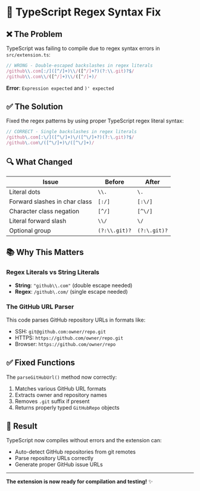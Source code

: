 # 🔧 TypeScript Regex Syntax Fix

## ❌ **The Problem**

TypeScript was failing to compile due to regex syntax errors in `src/extension.ts`:

```typescript
// WRONG - Double-escaped backslashes in regex literals
/github\\.com[:/]([^/]+)\\/([^/]+?)(?:\\.git)?$/
/github\\.com\\/([^/]+)\\/([^/]+)/
```

**Error**: `Expression expected` and `)' expected`

## ✅ **The Solution**

Fixed the regex patterns by using proper TypeScript regex literal syntax:

```typescript
// CORRECT - Single backslashes in regex literals
/github\.com[:\/]([^\/]+)\/([^\/]+?)(?:\.git)?$/
/github\.com\/([^\/]+)\/([^\/]+)/
```

## 🔍 **What Changed**

| Issue | Before | After |
|-------|--------|-------|
| Literal dots | `\\.` | `\.` |
| Forward slashes in char class | `[:/]` | `[:\/]` |
| Character class negation | `[^/]` | `[^\/]` |
| Literal forward slash | `\\/` | `\/` |
| Optional group | `(?:\\.git)?` | `(?:\.git)?` |

## 📚 **Why This Matters**

### **Regex Literals vs String Literals**
- **String**: `"github\\.com"` (double escape needed)
- **Regex**: `/github\.com/` (single escape needed)

### **The GitHub URL Parser**
This code parses GitHub repository URLs in formats like:
- SSH: `git@github.com:owner/repo.git`
- HTTPS: `https://github.com/owner/repo.git`
- Browser: `https://github.com/owner/repo`

## ✅ **Fixed Functions**

The `parseGitHubUrl()` method now correctly:
1. Matches various GitHub URL formats
2. Extracts owner and repository names
3. Removes `.git` suffix if present
4. Returns properly typed `GitHubRepo` objects

## 🚀 **Result**

TypeScript now compiles without errors and the extension can:
- Auto-detect GitHub repositories from git remotes
- Parse repository URLs correctly
- Generate proper GitHub issue URLs

---

**The extension is now ready for compilation and testing!** ✨